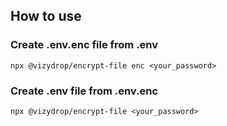 ## How to use

### Create .env.enc file from .env

```shell
npx @vizydrop/encrypt-file enc <your_password>
```

### Create .env file from .env.enc

```shell
npx @vizydrop/encrypt-file <your_password>
```

